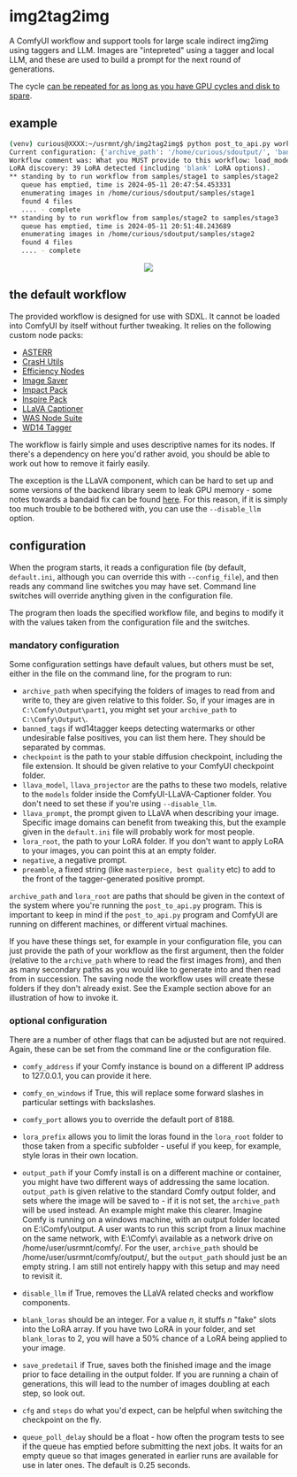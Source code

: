 # img2tag2img
A ComfyUI workflow and support tools for large scale indirect img2img using taggers and LLM. Images are "intepreted" using a tagger and local LLM, and these are used to build a prompt for the next round of generations. 

The cycle [can be repeated for as long as you have GPU cycles and disk to spare](https://en.wikipedia.org/wiki/I_Am_Sitting_in_a_Room).
## example

```sh
(venv) curious@XXXX:~/usrmnt/gh/img2tag2img$ python post_to_api.py workflows/i2t2i.sdxl.raw.json samples/stage1 samples/stage2 samples/stage3
Current configuration: {'archive_path': '/home/curious/sdoutput/', 'banned_tags': 'watermark, web_address', 'checkpoint': 'sdxl/ponyDiffusionV6XL_v6StartWithThisOne.safetensors', 'comfy_address': '127.0.0.1', 'comfy_on_windows': True, 'comfy_port': '8188', 'llava_model': 'llama/llava-v1.5-7b-Q4_K', 'llava_projector': 'llama/llava-v1.5-7b-mmproj-Q4_0', 'llava_prompt': 'Please describe this image in detail.', 'lora_prefix': 'pony/style/', 'lora_root': '/home/curious/lora/', 'negative': 'head_out_of_frame, 3d', 'output_path': '', 'preamble': 'score_9, score_8_up, score_7_up, score_6_up, score_5_up, score_4_up, rating_safe'}
Workflow comment was: What you MUST provide to this workflow: load_model.base_ckpt_name; save_image.modelname; preamble.string, negative_prompt.string, full_path.string, wd14_tagger.exclude_tags, llava_tagger.model, llava_tagger.mm_proj, llava_tagger.prompt, seed.seed, image_loader.image_data
LoRA discovery: 39 LoRA detected (including 'blank' LoRA options).
** standing by to run workflow from samples/stage1 to samples/stage2
   queue has emptied, time is 2024-05-11 20:47:54.453331
   enumerating images in /home/curious/sdoutput/samples/stage1
   found 4 files
   .... - complete
** standing by to run workflow from samples/stage2 to samples/stage3
   queue has emptied, time is 2024-05-11 20:51:48.243689
   enumerating images in /home/curious/sdoutput/samples/stage2
   found 4 files
   .... - complete
```

<p align="center">
<img src="https://github.com/curiousjp/img2tag2img/assets/48515264/ba286898-52b9-4faf-a320-6745730fc087"/>
</p>

## the default workflow

The provided workflow is designed for use with SDXL. It cannot be loaded into ComfyUI by itself without further tweaking. It relies on the following custom node packs:

* [ASTERR](https://github.com/WASasquatch/ASTERR)
* [CrasH Utils](https://github.com/chrish-slingshot/CrasHUtils)
* [Efficiency Nodes](https://github.com/jags111/efficiency-nodes-comfyui)
* [Image Saver](https://github.com/alexopus/ComfyUI-Image-Saver)
* [Impact Pack](https://github.com/ltdrdata/ComfyUI-Impact-Pack)
* [Inspire Pack](https://github.com/ltdrdata/ComfyUI-Inspire-Pack)
* [LLaVA Captioner](https://github.com/ceruleandeep/ComfyUI-LLaVA-Captioner)
* [WAS Node Suite](https://github.com/WASasquatch/was-node-suite-comfyui)
* [WD14 Tagger](https://github.com/pythongosssss/ComfyUI-WD14-Tagger)

The workflow is fairly simple and uses descriptive names for its nodes. If there's a dependency on here you'd rather avoid, you should be able to work out how to remove it fairly easily.

The exception is the LLaVA component, which can be hard to set up and some versions of the backend library seem to leak GPU memory - some notes towards a bandaid fix can be found [here](https://github.com/ceruleandeep/ComfyUI-LLaVA-Captioner/issues/11). For this reason, if it is simply too much trouble to be bothered with, you can use the `--disable_llm` option.

## configuration

When the program starts, it reads a configuration file (by default, `default.ini`, although you can override this with `--config_file`), and then reads any command line switches you may have set. Command line switches will override anything given in the configuration file.

The program then loads the specified workflow file, and begins to modify it with the values taken from the configuration file and the switches. 

### mandatory configuration

Some configuration settings have default values, but others must be set, either in the file on the command line, for the program to run:

* `archive_path` when specifying the folders of images to read from and write to, they are given relative to this folder. So, if your images are in `C:\Comfy\Output\part1`, you might set your `archive_path` to `C:\Comfy\Output\`.
* `banned_tags` if wd14tagger keeps detecting watermarks or other undesirable false positives, you can list them here. They should be separated by commas.
* `checkpoint` is the path to your stable diffusion checkpoint, including the file extension. It should be given relative to your ComfyUI checkpoint folder.
* `llava_model`, `llava_projector` are the paths to these two models, relative to the `models` folder inside the ComfyUI-LLaVA-Captioner folder. You don't need to set these if you're using `--disable_llm`.
* `llava_prompt`, the prompt given to LLaVA when describing your image. Specific image domains can benefit from tweaking this, but the example given in the `default.ini` file will probably work for most people.
* `lora_root`, the path to your LoRA folder. If you don't want to apply LoRA to your images, you can point this at an empty folder.
* `negative`, a negative prompt.
* `preamble`, a fixed string (like `masterpiece, best quality` etc) to add to the front of the tagger-generated positive prompt.

`archive_path` and `lora_root` are paths that should be given in the context of the system where you're running the `post_to_api.py` program. This is important to keep in mind if the `post_to_api.py` program and ComfyUI are running on different machines, or different virtual machines.

If you have these things set, for example in your configuration file, you can just provide the path of your workflow as the first argument, then the folder (relative to the `archive_path` where to read the first images from), and then as many secondary paths as you would like to generate into and then read from in succession. The saving node the workflow uses will create these folders if they don't already exist. See the Example section above for an illustration of how to invoke it.

### optional configuration

There are a number of other flags that can be adjusted but are not required. Again, these can be set from the command line or the configuration file.

* `comfy_address` if your Comfy instance is bound on a different IP address to 127.0.0.1, you can provide it here.
* `comfy_on_windows` if True, this will replace some forward slashes in particular settings with backslashes.
* `comfy_port` allows you to override the default port of 8188.
* `lora_prefix` allows you to limit the loras found in the `lora_root` folder to those taken from a specific subfolder - useful if you keep, for example, style loras in their own location.
* `output_path` if your Comfy install is on a different machine or container, you might have two different ways of addressing the same location. `output_path` is given relative to the standard Comfy output folder, and sets where the image will be saved to - if it is not set, the `archive_path` will be used instead. An example might make this clearer. Imagine Comfy is running on a windows machine, with an output folder located on E:\Comfy\output. A user wants to run this script from a linux machine on the same network, with E:\Comfy\ available as a network drive on /home/user/usrmnt/comfy/. For the user, `archive_path` should be /home/user/usrmnt/comfy/output/, but the `output_path` should just be an empty string. I am still not entirely happy with this setup and may need to revisit it.

* `disable_llm` if True, removes the LLaVA related checks and workflow components.
* `blank_loras` should be an integer. For a value _n_, it stuffs _n_ "fake" slots into the LoRA array. If you have two LoRA in your folder, and set `blank_loras` to 2, you will have a 50% chance of a LoRA being applied to your image.
* `save_predetail` if True, saves both the finished image and the image prior to face detailing in the output folder. If you are running a chain of generations, this will lead to the number of images doubling at each step, so look out.
* `cfg` and `steps` do what you'd expect, can be helpful when switching the checkpoint on the fly.
* `queue_poll_delay` should be a float - how often the program tests to see if the queue has emptied before submitting the next jobs. It waits for an empty queue so that images generated in earlier runs are available for use in later ones. The default is 0.25 seconds.
